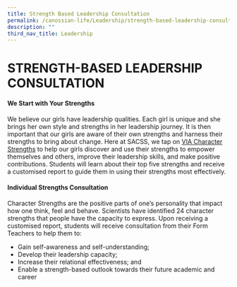 ```yaml
---
title: Strength Based Leadership Consultation
permalink: /canossian-life/Leadership/strength-based-leadership-consultation/
description: ""
third_nav_title: Leadership
---
```

# STRENGTH-BASED LEADERSHIP CONSULTATION
#### **We Start with Your Strengths**

We believe our girls have leadership qualities. Each girl is unique and she brings her own style and strengths in her leadership journey. It is then important that our girls are aware of their own strengths and harness their strengths to bring about change. Here at SACSS, we tap on [VIA Character Strengths](https://stanthonyscanossiansec.moe.edu.sg/wp-content/uploads/2021/08/YouthIconsClassifications-2021.pdf) to help our girls discover and use their strengths to empower themselves and others, improve their leadership skills, and make positive contributions. Students will learn about their top five strengths and receive a customised report to guide them in using their strengths most effectively.

#### **Individual Strengths Consultation**

Character Strengths are the positive parts of one’s personality that impact how one think, feel and behave. Scientists have identified 24 character strengths that people have the capacity to express. Upon receiving a customised report, students will receive consultation from their Form Teachers to help them to:

*   Gain self-awareness and self-understanding;
*   Develop their leadership capacity;
*   Increase their relational effectiveness; and
*   Enable a strength-based outlook towards their future academic and career